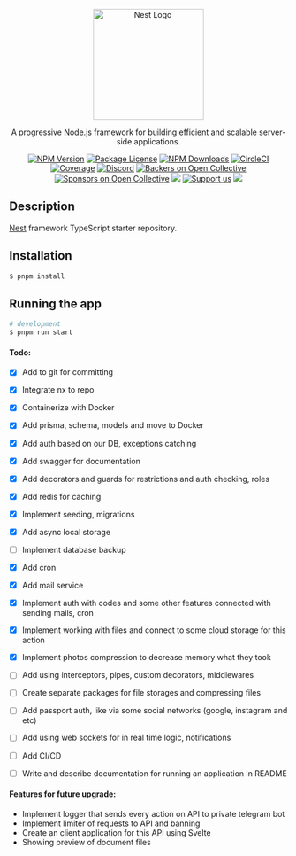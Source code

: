 <p align="center">
  <a href="http://nestjs.com/" target="blank"><img src="https://nestjs.com/img/logo-small.svg" width="200" alt="Nest Logo" /></a>
</p>

[circleci-image]: https://img.shields.io/circleci/build/github/nestjs/nest/master?token=abc123def456
[circleci-url]: https://circleci.com/gh/nestjs/nest

  <p align="center">A progressive <a href="http://nodejs.org" target="_blank">Node.js</a> framework for building efficient and scalable server-side applications.</p>
    <p align="center">
<a href="https://www.npmjs.com/~nestjscore" target="_blank"><img src="https://img.shields.io/npm/v/@nestjs/core.svg" alt="NPM Version" /></a>
<a href="https://www.npmjs.com/~nestjscore" target="_blank"><img src="https://img.shields.io/npm/l/@nestjs/core.svg" alt="Package License" /></a>
<a href="https://www.npmjs.com/~nestjscore" target="_blank"><img src="https://img.shields.io/npm/dm/@nestjs/common.svg" alt="NPM Downloads" /></a>
<a href="https://circleci.com/gh/nestjs/nest" target="_blank"><img src="https://img.shields.io/circleci/build/github/nestjs/nest/master" alt="CircleCI" /></a>
<a href="https://coveralls.io/github/nestjs/nest?branch=master" target="_blank"><img src="https://coveralls.io/repos/github/nestjs/nest/badge.svg?branch=master#9" alt="Coverage" /></a>
<a href="https://discord.gg/G7Qnnhy" target="_blank"><img src="https://img.shields.io/badge/discord-online-brightgreen.svg" alt="Discord"/></a>
<a href="https://opencollective.com/nest#backer" target="_blank"><img src="https://opencollective.com/nest/backers/badge.svg" alt="Backers on Open Collective" /></a>
<a href="https://opencollective.com/nest#sponsor" target="_blank"><img src="https://opencollective.com/nest/sponsors/badge.svg" alt="Sponsors on Open Collective" /></a>
  <a href="https://paypal.me/kamilmysliwiec" target="_blank"><img src="https://img.shields.io/badge/Donate-PayPal-ff3f59.svg"/></a>
    <a href="https://opencollective.com/nest#sponsor"  target="_blank"><img src="https://img.shields.io/badge/Support%20us-Open%20Collective-41B883.svg" alt="Support us"></a>
  <a href="https://twitter.com/nestframework" target="_blank"><img src="https://img.shields.io/twitter/follow/nestframework.svg?style=social&label=Follow"></a>
</p>
  <!--[![Backers on Open Collective](https://opencollective.com/nest/backers/badge.svg)](https://opencollective.com/nest#backer)
  [![Sponsors on Open Collective](https://opencollective.com/nest/sponsors/badge.svg)](https://opencollective.com/nest#sponsor)-->

## Description

[Nest](https://github.com/nestjs/nest) framework TypeScript starter repository.

## Installation

```bash
$ pnpm install
```

## Running the app

```bash
# development
$ pnpm run start
```

#### Todo:

- [x] Add to git for committing
- [x] Integrate nx to repo
- [x] Containerize with Docker
- [x] Add prisma, schema, models and move to Docker
- [x] Add auth based on our DB, exceptions catching
- [x] Add swagger for documentation
- [x] Add decorators and guards for restrictions and auth checking, roles
- [x] Add redis for caching
- [x] Implement seeding, migrations
- [x] Add async local storage
- [ ] Implement database backup
- [x] Add cron
- [x] Add mail service
- [x] Implement auth with codes and some other features connected with sending mails, cron
- [x] Implement working with files and connect to some cloud storage for this action
- [x] Implement photos compression to decrease memory what they took
- [ ] Add using interceptors, pipes, custom decorators, middlewares
- [ ] Create separate packages for file storages and compressing files

     <!-- first package will be just service of file storages, the second is some modules for nestjs and others are for every storage -->
     <!-- compression for nestjs with modules, services, decorators and etc -->
- [ ] Add passport auth, like via some social networks (google, instagram and etc)
- [ ] Add using web sockets for in real time logic, notifications
- [ ] Add CI/CD
- [ ] Write and describe documentation for running an application in README

#### Features for future upgrade:

- Implement logger that sends every action on API to private telegram bot
- Implement limiter of requests to API and banning
- Create an client application for this API using Svelte
- Showing preview of document files